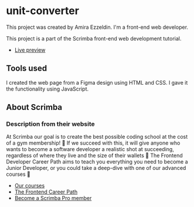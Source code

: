 # unit-converter
This project was created by Amira Ezzeldin.  I'm a front-end web developer.  

This project is a part of the Scrimba front-end web development tutorial.

* [Live preview](https://scrimba-unit-convert.netlify.app/)


## Tools used
I created the web page from a Figma design using HTML and CSS.
I gave it the functionality using JavaScript.

## About Scrimba
### Description from their website
At Scrimba our goal is to create the best possible coding school at the cost of a gym membership! 💜
If we succeed with this, it will give anyone who wants to become a software developer a realistic shot at succeeding, regardless of where they live and the size of their wallets 🎉
The Frontend Developer Career Path aims to teach you everything you need to become a Junior Developer, or you could take a deep-dive with one of our advanced courses 🚀

- [Our courses](https://scrimba.com/allcourses)
- [The Frontend Career Path](https://scrimba.com/learn/frontend)
- [Become a Scrimba Pro member](https://scrimba.com/pricing)
